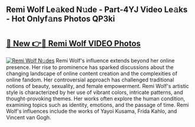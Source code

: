 ## Remi Wolf Le𝚊ked N𝚞de - Part-4YJ Video Le𝚊ks - Hot Onlyf𝚊ns Photos QP3ki

# <h2><a href="http://ac31681.deff.icu/?id=Remi+Wolf">🔗 New 👉🔴 Remi Wolf VIDEO Photos</a></h2>

[![Remi Wolf N𝚞des](https://i.imgur.com/rIISA9y.gif)](http://ac31681.deff.icu/?id=Remi+Wolf)
Remi Wolf's influence extends beyond her online presence. Her rise to prominence has sparked discussions about the changing landscape of online content creation and the complexities of online fandom. Her controversial approach has challenged traditional notions of beauty, sexuality, and female empowerment. Remi Wolf's artistic style is characterized by her use of vibrant colors, intricate patterns, and thought-provoking themes. Her works often explore the human condition, examining topics such as identity, emotions, and the passage of time. Remi Wolf's influences include the works of Yayoi Kusama, Frida Kahlo, and Vincent van Gogh.
